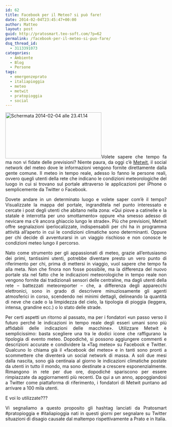 ```yaml
---
id: 62
title: Facebook per il Meteo? si può fare!
date: 2014-02-04T23:45:47+00:00
author: Matteo
layout: post
guid: http://pratosmart.teo-soft.com/?p=62
permalink: /facebook-per-il-meteo-si-puo-fare/
dsq_thread_id:
  - 3113391073
categories:
  - Ambiente
  - Blog
  - Persone
tags:
  - emergenzeprato
  - italiapioggia
  - meteo
  - metwit
  - pratopioggia
  - social
---
```

<p style="text-align: justify;">
  <a href="http://pratosmart.teo-soft.com/wp-content/uploads/2014/02/Schermata-2014-02-04-alle-23.41.14.png"><img class="size-medium wp-image-63 alignleft" alt="Schermata 2014-02-04 alle 23.41.14" src="http://pratosmart.teo-soft.com/wp-content/uploads/2014/02/Schermata-2014-02-04-alle-23.41.14-300x144.png" width="300" height="144" /></a>Volete sapere che tempo fa ma non vi fidate delle previsioni? Niente paura, da oggi c’è <a href="http://metwit.com/" target="_blank" rel="nofollow"><span style="text-decoration: underline;">Metwit</span></a>, il social network del meteo dove le informazioni vengono fornite direttamente dalla gente comune. Il meteo in tempo reale, adesso lo fanno le persone reali, ovvero quegli utenti della rete che indicano le condizioni meteorologiche del luogo in cui si trovano sul portale attraverso le applicazioni per iPhone o semplicemente da Twitter o Facebook.
</p>

<p style="text-align: justify;">
  Dovete andare in un determinato luogo e volete saper com’è il tempo? Visualizzate la mappa del portale, ingranditela nel punto interessato e cercate i post degli utenti che abitano nella zona: «Qui piove a catinelle e la statale è interrotta per uno smottamento» oppure «ha smesso adesso di nevicare ma c’è ancora ghiaccio lungo le strade». Più che previsioni, Metwit offre segnalazioni iperlocalizzate, indispensabili per chi ha in programma attività all’aperto in cui le condizioni climatiche sono determinanti. Oppure per chi decide di avventurarsi in un viaggio rischioso e non conosce le condizioni meteo lungo il percorso.
</p>

<p style="text-align: justify;">
  Nato come strumento per gli appassionati di meteo, grazie all’entusiasmo dei primi, tantissimi utenti, potrebbe diventare presto un vero punto di riferimento per chi, prima di mettersi in viaggio, vuol sapere che tempo fa alla meta. Non che finora non fosse possibile, ma la differenza del nuovo portale sta nel fatto che le indicazioni meteorologiche in tempo reale non vengono fornite dai tradizionali sensori delle centraline, ma dagli utenti della rete &#8211; battezzati meteoreporter &#8211; che, a differenza degli apparecchi elettronici, sono in grado di descrivere minuziosamente gli agenti atmosferici in corso, scendendo nei minimi dettagli, delineando la quantità di neve che cade o la limpidezza del cielo, la tipologia di pioggia (leggera, intensa, grandine ecc.) o lo stato delle strade.
</p>

<p style="text-align: justify;">
  Per certi aspetti un ritorno al passato, ma per i fondatori «un passo verso il futuro perché le indicazioni in tempo reale degli esseri umani sono più affidabili delle indicazioni delle macchine». Utilizzare Metwit è semplicissimo: basta scegliere una tra le dodici icone che raffigurano la tipologia di evento meteo. Dopodiché, si possono aggiungere commenti e descrizioni accurate e condividere la «Tag meteo» su Facebook e Twitter. Qualcuno lo chiama già il «facebook del meteo» e in tanti sono pronti a scommettere che diventerà un social network di massa. A soli due mesi dalla nascita, sono già centinaia al giorno le indicazioni climatiche postate da utenti in tutto il mondo, ma sono destinate a crescere esponenzialmente. Rimangono in rete per due ore, dopodiché spariscono per essere rimpiazzate da aggiornamenti più recenti. Da qui a un anno, appoggiandosi a Twitter come piattaforma di riferimento, i fondatori di Metwit puntano ad arrivare a 100 mila utenti.
</p>

<p style="text-align: justify;">
  E voi lo utilizzate???
</p>

<p style="text-align: justify;">
  Vi segnaliamo a questo proposito gli hashtag lanciati da Pratosmart #pratopioggia e #italiapioggia nati in questi giorni per segnalare su Twitter situazioni di disagio causate dal maltempo rispettivamente a Prato e in Italia.
</p>